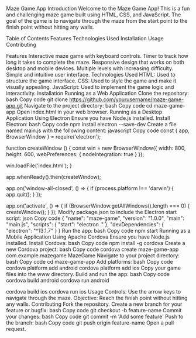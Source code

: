 
Maze Game App
Introduction
Welcome to the Maze Game App! This is a fun and challenging maze game built using HTML, CSS, and JavaScript. The goal of the game is to navigate through the maze from the start point to the finish point without hitting any walls.

Table of Contents
Features
Technologies Used
Installation
Usage
Contributing

Features
Interactive maze game with keyboard controls.
Timer to track how long it takes to complete the maze.
Responsive design that works on both desktop and mobile devices.
Multiple levels with increasing difficulty.
Simple and intuitive user interface.
Technologies Used
HTML: Used to structure the game interface.
CSS: Used to style the game and make it visually appealing.
JavaScript: Used to implement the game logic and interactivity.
Installation
Running as a Web Application
Clone the repository:
bash
Copy code
git clone https://github.com/yourusername/maze-game-app.git
Navigate to the project directory:
bash
Copy code
cd maze-game-app
Open index.html in your web browser.
Running as a Desktop Application
Using Electron
Ensure you have Node.js installed.
Install Electron:
bash
Copy code
npm install electron --save-dev
Create a file named main.js with the following content:
javascript
Copy code
const { app, BrowserWindow } = require('electron');

function createWindow () {
  const win = new BrowserWindow({
    width: 800,
    height: 600,
    webPreferences: {
      nodeIntegration: true
    }
  });

  win.loadFile('index.html');
}

app.whenReady().then(createWindow);

app.on('window-all-closed', () => {
  if (process.platform !== 'darwin') {
    app.quit();
  }
});

app.on('activate', () => {
  if (BrowserWindow.getAllWindows().length === 0) {
    createWindow();
  }
});
Modify package.json to include the Electron start script:
json
Copy code
{
  "name": "maze-game",
  "version": "1.0.0",
  "main": "main.js",
  "scripts": {
    "start": "electron ."
  },
  "devDependencies": {
    "electron": "^13.1.7"
  }
}
Run the app:
bash
Copy code
npm start
Running as a Mobile Application
Using Apache Cordova
Ensure you have Node.js installed.
Install Cordova:
bash
Copy code
npm install -g cordova
Create a new Cordova project:
bash
Copy code
cordova create maze-game-app com.example.mazegame MazeGame
Navigate to your project directory:
bash
Copy code
cd maze-game-app
Add platforms:
bash
Copy code
cordova platform add android
cordova platform add ios
Copy your game files into the www directory.
Build and run the app:
bash
Copy code
cordova build android
cordova run android

cordova build ios
cordova run ios
Usage
Controls: Use the arrow keys to navigate through the maze.
Objective: Reach the finish point without hitting any walls.
Contributing
Fork the repository.
Create a new branch for your feature or bugfix:
bash
Copy code
git checkout -b feature-name
Commit your changes:
bash
Copy code
git commit -m 'Add some feature'
Push to the branch:
bash
Copy code
git push origin feature-name
Open a pull request.
